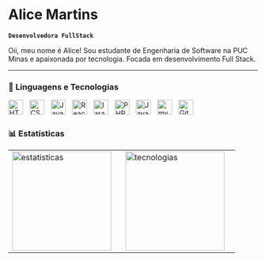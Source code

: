 # Alice Martins

**`Desenvolvedora FullStack`**

Oii, meu nome é Alice!
Sou estudante de Engenharia de Software na PUC Minas e apaixonada por tecnologia. Focada em desenvolvimento Full Stack.

---
### 🤖 Linguagens e Tecnologias

<img 
    align="left" 
    alt="HTML"
    title="HTML" 
    width="30px" 
    style="padding-right: 10px;" 
    src="https://cdn.jsdelivr.net/gh/devicons/devicon@latest/icons/html5/html5-original.svg" 
/>
<img 
    align="left" 
    alt="CSS" 
    title="CSS"
    width="30px" 
    style="padding-right: 10px;" 
    src="https://cdn.jsdelivr.net/gh/devicons/devicon@latest/icons/css3/css3-original.svg" 
/>
<img 
    align="left" 
    alt="JavaScript" 
    title="JavaScript"
    width="30px" 
    style="padding-right: 10px;" 
    src="https://cdn.jsdelivr.net/gh/devicons/devicon@latest/icons/javascript/javascript-original.svg" 
/>
<img 
    align="left" 
    alt="React"
    title="React" 
    width="30px" 
    style="padding-right: 10px;" 
    src="https://cdn.jsdelivr.net/gh/devicons/devicon@latest/icons/react/react-original.svg" 
/>
<img 
    align="left" 
    alt="laravel" 
    title="laravel"
    width="30px" 
    style="padding-right: 10px;" 
    src="https://cdn.jsdelivr.net/gh/devicons/devicon@latest/icons/laravel/laravel-original.svg" 
/>
<img 
    align="left" 
    alt="PHP"
    title="Bootstrap" 
    width="30px" 
    style="padding-right: 10px;" 
    src="https://cdn.jsdelivr.net/gh/devicons/devicon@latest/icons/php/php-original.svg" 
/>
<img 
    align="left" 
    alt="Java" 
    title="Java"
    width="30px" 
    style="padding-right: 10px;" 
    src="https://cdn.jsdelivr.net/gh/devicons/devicon@latest/icons/java/java-original.svg" 
/>
<img 
    align="left" 
    alt="mysql" 
    title="mysql"
    width="30px" 
    style="padding-right: 10px;" 
    src="https://cdn.jsdelivr.net/gh/devicons/devicon@latest/icons/mysql/mysql-original.svg" 
/>


<img 
    align="left" 
    alt="Git" 
    title="Git"
    width="30px" 
    style="padding-right: 10px;" 
    src="https://cdn.jsdelivr.net/gh/devicons/devicon@latest/icons/git/git-original.svg" 
/>

<br/>
<br/>




### 📊 Estatísticas

<table>
  <tr>
    <td>
<img 
    align="left" 
    alt="estatisticas" 
    height="200px" 
    style="padding-right: 10px;" 
    src="https://github-readme-stats.vercel.app/api?username=alicegamartins&show_icons=true&theme=dracula&include_all_commits=true&locale=pt-br" 
 />
    </td>
    <td>
<img 
      align="left" 
      alt="tecnologias" 
      height="200" 
      style="padding-right: 10px;" 
      src="https://github-readme-stats.vercel.app/api/top-langs/?username=alicegamartins&theme=tokyonight&layout=compact&custom_title=Tecnologias&langs_count=7" 
  />
    </td>
  </tr>
</table>
</p>
